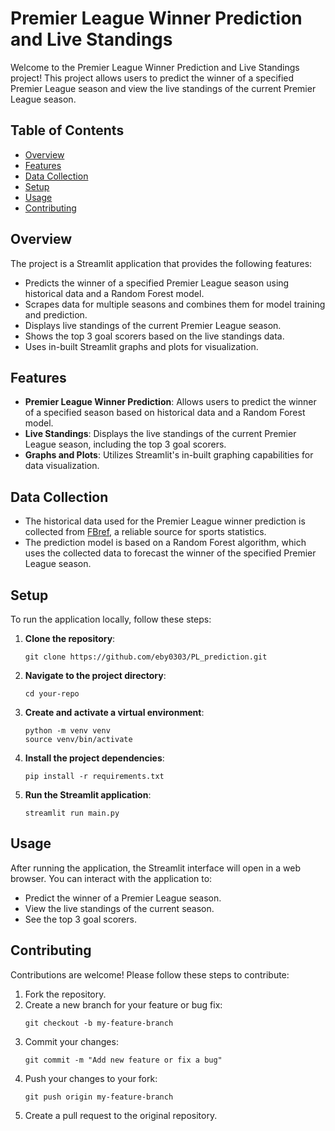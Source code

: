# Premier League Winner Prediction and Live Standings

Welcome to the Premier League Winner Prediction and Live Standings project! This project allows users to predict the winner of a specified Premier League season and view the live standings of the current Premier League season.

## Table of Contents

- [Overview](#overview)
- [Features](#features)
- [Data Collection](#data-collection)
- [Setup](#setup)
- [Usage](#usage)
- [Contributing](#contributing)


## Overview

The project is a Streamlit application that provides the following features:

- Predicts the winner of a specified Premier League season using historical data and a Random Forest model.
- Scrapes data for multiple seasons and combines them for model training and prediction.
- Displays live standings of the current Premier League season.
- Shows the top 3 goal scorers based on the live standings data.
- Uses in-built Streamlit graphs and plots for visualization.

## Features

- **Premier League Winner Prediction**: Allows users to predict the winner of a specified season based on historical data and a Random Forest model.
- **Live Standings**: Displays the live standings of the current Premier League season, including the top 3 goal scorers.
- **Graphs and Plots**: Utilizes Streamlit's in-built graphing capabilities for data visualization.

## Data Collection

- The historical data used for the Premier League winner prediction is collected from [FBref](https://fbref.com/), a reliable source for sports statistics.
- The prediction model is based on a Random Forest algorithm, which uses the collected data to forecast the winner of the specified Premier League season.

## Setup

To run the application locally, follow these steps:

1. **Clone the repository**:
    ```shell
    git clone https://github.com/eby0303/PL_prediction.git
    ```

2. **Navigate to the project directory**:
    ```shell
    cd your-repo
    ```

3. **Create and activate a virtual environment**:
    ```shell
    python -m venv venv
    source venv/bin/activate
    ```

4. **Install the project dependencies**:
    ```shell
    pip install -r requirements.txt
    ```

5. **Run the Streamlit application**:
    ```shell
    streamlit run main.py
    ```

## Usage

After running the application, the Streamlit interface will open in a web browser. You can interact with the application to:

- Predict the winner of a Premier League season.
- View the live standings of the current season.
- See the top 3 goal scorers.

## Contributing

Contributions are welcome! Please follow these steps to contribute:

1. Fork the repository.
2. Create a new branch for your feature or bug fix:
    ```shell
    git checkout -b my-feature-branch
    ```
3. Commit your changes:
    ```shell
    git commit -m "Add new feature or fix a bug"
    ```
4. Push your changes to your fork:
    ```shell
    git push origin my-feature-branch
    ```
5. Create a pull request to the original repository.

